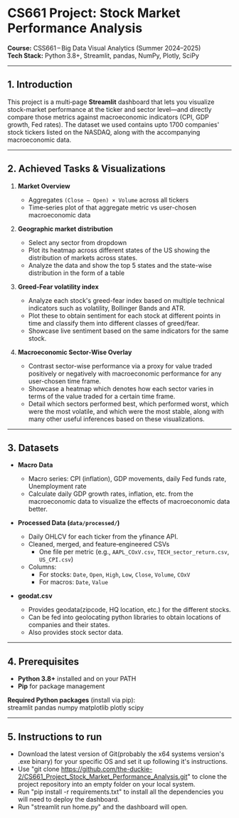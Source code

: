 # CS661 Project: Stock Market Performance Analysis

**Course:** CSS661 – Big Data Visual Analytics (Summer 2024–2025)  
**Tech Stack:** Python 3.8+, Streamlit, pandas, NumPy, Plotly, SciPy

---

## 1. Introduction

This project is a multi‑page **Streamlit** dashboard that lets you visualize stock-market performance at the ticker and sector level—and directly compare those metrics against macroeconomic indicators (CPI, GDP growth, Fed rates). The dataset we used contains upto 1700 companies' stock tickers listed on the NASDAQ, along with the accompanying macroeconomic data. 

---

## 2. Achieved Tasks & Visualizations

1. **Market Overview**  
   - Aggregates `(Close – Open) × Volume` across all tickers  
   - Time‑series plot of that aggregate metric vs user-chosen macroeconomic data 

2. **Geographic market distribution**  
   - Select any sector from dropdown 
   - Plot its heatmap across different states of the US showing the distribution of markets across states.
   - Analyze the data and show the top 5 states and the state-wise distribution in the form of a table 

3. **Greed-Fear volatility index**  
   - Analyze each stock's greed-fear index based on multiple technical indicators such as volatility, Bollinger Bands and ATR.
   - Plot these to obtain sentiment for each stock at different points in time and classify them into different classes of greed/fear.
   - Showcase live sentiment based on the same indicators for the same stock. 

4. **Macroeconomic Sector-Wise Overlay**  
   - Contrast sector-wise performance via a proxy for value traded positively or negatively with macroeconomic performance for any user-chosen time frame.
   - Showcase a heatmap which denotes how each sector varies in terms of the value traded for a certain time frame.
   - Detail which sectors performed best, which performed worst, which were the most volatile, and which were the most stable, along with many other useful inferences based on these visualizations.


---

## 3. Datasets

- **Macro Data**  
  - Macro series: CPI (inflation), GDP movements, daily Fed funds rate, Unemployment rate
  - Calculate daily GDP growth rates, inflation, etc. from the macroeconomic data to visualize the effects of macroeconomic data better.

- **Processed Data (`data/processed/`)**
  - Daily OHLCV for each ticker from the yfinance API. 
  - Cleaned, merged, and feature‑engineered CSVs  
    - One file per metric (e.g., `AAPL_COxV.csv`, `TECH_sector_return.csv`, `US_CPI.csv`)  
  - Columns:  
    - For stocks: `Date`, `Open`, `High`, `Low`, `Close`, `Volume`, `COxV`  
    - For macros: `Date`, `Value`
- **geodat.csv**
  - Provides geodata(zipcode, HQ location, etc.) for the different stocks.
  - Can be fed into geolocating python libraries to obtain locations of companies and their states.
  - Also provides stock sector data.
---

## 4. Prerequisites

- **Python 3.8+** installed and on your PATH  
- **Pip** for package management  

**Required Python packages** (install via pip):  
streamlit
pandas
numpy
matplotlib
plotly
scipy

---

## 5. Instructions to run

- Download the latest version of Git(probably the x64 systems version's .exe binary) for your specific OS and set it up following it's instructions.
- Use "git clone https://github.com/the-duckie-2/CS661_Project_Stock_Market_Performance_Analysis.git" to clone the project repository into an empty folder on your local system.
- Run "pip install -r requirements.txt" to install all the dependencies you will need to deploy the dashboard.
- Run "streamlit run home.py" and the dashboard will open.
